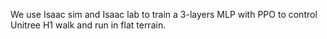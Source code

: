 We use Isaac sim and Isaac lab to train a 3-layers MLP with PPO to control Unitree H1 walk and run in flat terrain.
